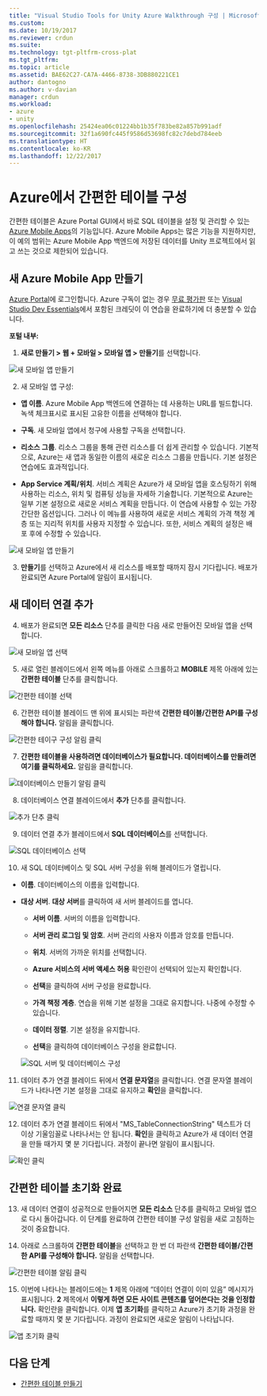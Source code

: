 ```yaml
---
title: "Visual Studio Tools for Unity Azure Walkthrough 구성 | Microsoft Docs"
ms.custom: 
ms.date: 10/19/2017
ms.reviewer: crdun
ms.suite: 
ms.technology: tgt-pltfrm-cross-plat
ms.tgt_pltfrm: 
ms.topic: article
ms.assetid: BAE62C27-CA7A-4466-8738-3DB880221CE1
author: dantogno
ms.author: v-davian
manager: crdun
ms.workload:
- azure
- unity
ms.openlocfilehash: 25424ea06c01224bb1b35f783be82a857b991adf
ms.sourcegitcommit: 32f1a690fc445f9586d53698fc82c7debd784eeb
ms.translationtype: HT
ms.contentlocale: ko-KR
ms.lasthandoff: 12/22/2017
---
```

# <a name="configure-easy-tables-in-azure"></a>Azure에서 간편한 테이블 구성

간편한 테이블은 Azure Portal GUI에서 바로 SQL 테이블을 설정 및 관리할 수 있는 [Azure Mobile Apps](https://azure.microsoft.com/services/app-service/mobile/)의 기능입니다. Azure Mobile Apps는 많은 기능을 지원하지만, 이 예의 범위는 Azure Mobile App 백엔드에 저장된 데이터를 Unity 프로젝트에서 읽고 쓰는 것으로 제한되어 있습니다.

## <a name="create-a-new-azure-mobile-app"></a>새 Azure Mobile App 만들기

[Azure Portal](https://ms.portal.azure.com)에 로그인합니다. Azure 구독이 없는 경우 [무료 평가판](https://azure.microsoft.com/en-us/free/) 또는 [Visual Studio Dev Essentials](https://www.visualstudio.com/dev-essentials/)에서 포함된 크레딧이 이 연습을 완료하기에 더 충분할 수 있습니다.

**포털 내부:**

1. **새로 만들기 > 웹 + 모바일 > 모바일 앱 > 만들기**를 선택합니다.

  ![새 모바일 앱 만들기](media/vstu_azure-configure-easy-tables-image1.png)

2. 새 모바일 앱 구성:

  * **앱 이름**. Azure Mobile App 백엔드에 연결하는 데 사용하는 URL를 빌드합니다. 녹색 체크표시로 표시된 고유한 이름을 선택해야 합니다.

  * **구독**. 새 모바일 앱에서 청구에 사용할 구독을 선택합니다.

  * **리소스 그룹**. 리소스 그룹을 통해 관련 리소스를 더 쉽게 관리할 수 있습니다. 기본적으로, Azure는 새 앱과 동일한 이름의 새로운 리소스 그룹을 만듭니다. 기본 설정은 연습에도 효과적입니다.

  *  **App Service 계획/위치**. 서비스 계획은 Azure가 새 모바일 앱을 호스팅하기 위해 사용하는 리소스, 위치 및 컴퓨팅 성능을 자세하 기술합니다. 기본적으로 Azure는 일부 기본 설정으로 새로운 서비스 계획을 만듭니다. 이 연습에 사용할 수 있는 가장 간단한 옵션입니다. 그러나 이 메뉴를 사용하여 새로운 서비스 계획의 가격 책정 계층 또는 지리적 위치를 사용자 지정할 수 있습니다. 또한, 서비스 계획의 설정은 배포 후에 수정할 수 있습니다.

  ![새 모바일 앱 만들기](media/vstu_azure-configure-easy-tables-image2.png)

3. **만들기**를 선택하고 Azure에서 새 리소스를 배포할 때까지 잠시 기다립니다. 배포가 완료되면 Azure Portal에 알림이 표시됩니다.

## <a name="add-a-new-data-connection"></a>새 데이터 연결 추가

4. 배포가 완료되면 **모든 리소스** 단추를 클릭한 다음 새로 만들어진 모바일 앱을 선택합니다.

  ![새 모바일 앱 선택](media/vstu_azure-configure-easy-tables-image3.png)

5. 새로 열린 블레이드에서 왼쪽 메뉴를 아래로 스크롤하고 **MOBILE** 제목 아래에 있는 **간편한 테이블** 단추를 클릭합니다.

  ![간편한 테이블 선택](media/vstu_azure-configure-easy-tables-image4.png)

6. 간편한 테이블 블레이드 맨 위에 표시되는 파란색 **간편한 테이블/간편한 API를 구성해야 합니다.** 알림을 클릭합니다.

  ![간편한 테이구 구성 알림 클릭](media/vstu_azure-configure-easy-tables-image5.png)

7. **간편한 테이블을 사용하려면 데이터베이스가 필요합니다. 데이터베이스를 만들려면 여기를 클릭하세요.** 알림을 클릭합니다.

  ![데이터베이스 만들기 알림 클릭](media/vstu_azure-configure-easy-tables-image6.png)

8. 데이터베이스 연결 블레이드에서 **추가** 단추를 클릭합니다.

  ![추가 단추 클릭](media/vstu_azure-configure-easy-tables-image7.png)

9. 데이터 연결 추가 블레이드에서 **SQL 데이터베이스**를 선택합니다.

  ![SQL 데이터베이스 선택](media/vstu_azure-configure-easy-tables-image8.png)

10. 새 SQL 데이터베이스 및 SQL 서버 구성을 위해 블레이드가 열립니다.

  * **이름**. 데이터베이스의 이름을 입력합니다.

  * **대상 서버**. **대상 서버**를 클릭하여 새 서버 블레이드를 엽니다.

      * **서버 이름**. 서버의 이름을 입력합니다.

      * **서버 관리 로그임 및 암호**. 서버 관리의 사용자 이름과 암호를 만듭니다.

      * **위치**. 서버의 가까운 위치를 선택합니다.

      * **Azure 서비스의 서버 액세스 허용** 확인란이 선택되어 있는지 확인합니다.

      * **선택**을 클릭하여 서버 구성을 완료합니다.

    * **가격 책정 계층**. 연습을 위해 기본 설정을 그대로 유지합니다. 나중에 수정할 수 있습니다.

    * **데이터 정렬**. 기본 설정을 유지합니다.

    * **선택**을 클릭하여 데이터베이스 구성을 완료합니다.

    ![SQL 서버 및 데이터베이스 구성](media/vstu_azure-configure-easy-tables-image9.png)

11. 데이터 추가 연결 블레이드 뒤에서 **연결 문자열**을 클릭합니다. 연결 문자열 블레이드가 나타나면 기본 설정을 그대로 유지하고 **확인**을 클릭합니다.

  ![연결 문자열 클릭](media/vstu_azure-configure-easy-tables-image9.1.png)

12. 데이터 추가 연결 블레이드 뒤에서 "MS_TableConnectionString" 텍스트가 더 이상 기울임꼴로 나타나서는 안 됩니다. **확인**을 클릭하고 Azure가 새 데이터 연결을 만들 때가지 몇 분 기다립니다. 과정이 끝나면 알림이 표시됩니다.

  ![확인 클릭](media/vstu_azure-configure-easy-tables-image9.2.png)

## <a name="complete-the-easy-table-initialization"></a>간편한 테이블 초기화 완료

13. 새 데이터 연결이 성공적으로 만들어지면 **모든 리소스** 단추를 클릭하고 모바일 앱으로 다시 돌아갑니다. 이 단계를 완료하여 간편한 테이블 구성 알림을 새로 고침하는 것이 중요합니다.

14. 아래로 스크롤하여 **간편한 테이블**을 선택하고 한 번 더 파란색 **간편한 테이블/간편한 API를 구성해야 합니다.** 알림을 선택합니다.

  ![간편한 테이블 알림 클릭](media/vstu_azure-configure-easy-tables-image5.png)

15. 이번에 나타나는 블레이드에는 **1** 제목 아래에 “데이터 연결이 이미 있음” 메시지가 표시됩니다. **2** 제목에서 **이렇게 하면 모든 사이트 콘텐츠를 덮어쓴다는 것을 인정합니다.** 확인란을 클릭합니다. 이제 **앱 초기화**를 클릭하고 Azure가 초기화 과정을 완료할 때까지 몇 분 기다립니다. 과정이 완료되면 새로운 알림이 나타납니다.

  ![앱 초기화 클릭](media/vstu_azure-configure-easy-tables-image10.png)

## <a name="next-step"></a>다음 단계

* [간편한 테이블 만들기](visual-studio-tools-for-unity-azure-setup.md)
